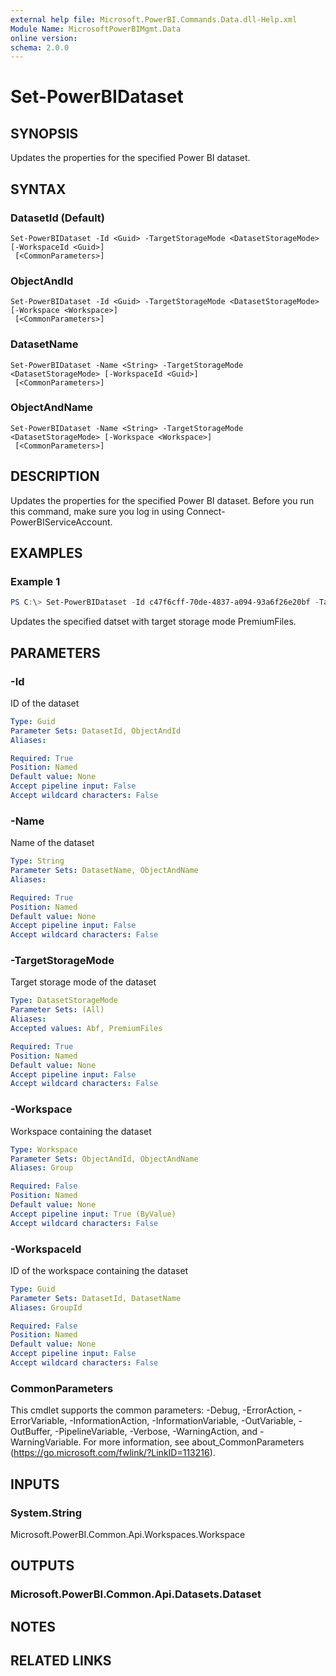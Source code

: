 ```yaml
---
external help file: Microsoft.PowerBI.Commands.Data.dll-Help.xml
Module Name: MicrosoftPowerBIMgmt.Data
online version:
schema: 2.0.0
---
```


# Set-PowerBIDataset

## SYNOPSIS
Updates the properties for the specified Power BI dataset.

## SYNTAX

### DatasetId (Default)
```
Set-PowerBIDataset -Id <Guid> -TargetStorageMode <DatasetStorageMode> [-WorkspaceId <Guid>]
 [<CommonParameters>]
```

### ObjectAndId
```
Set-PowerBIDataset -Id <Guid> -TargetStorageMode <DatasetStorageMode> [-Workspace <Workspace>]
 [<CommonParameters>]
```

### DatasetName
```
Set-PowerBIDataset -Name <String> -TargetStorageMode <DatasetStorageMode> [-WorkspaceId <Guid>]
 [<CommonParameters>]
```

### ObjectAndName
```
Set-PowerBIDataset -Name <String> -TargetStorageMode <DatasetStorageMode> [-Workspace <Workspace>]
 [<CommonParameters>]
```

## DESCRIPTION
Updates the properties for the specified Power BI dataset.
Before you run this command, make sure you log in using Connect-PowerBIServiceAccount.

## EXAMPLES

### Example 1
```powershell
PS C:\> Set-PowerBIDataset -Id c47f6cff-70de-4837-a094-93a6f26e20bf -TargetStorageMode PremiumFiles
```

Updates the specified datset with target storage mode PremiumFiles.

## PARAMETERS

### -Id
ID of the dataset

```yaml
Type: Guid
Parameter Sets: DatasetId, ObjectAndId
Aliases:

Required: True
Position: Named
Default value: None
Accept pipeline input: False
Accept wildcard characters: False
```

### -Name
Name of the dataset

```yaml
Type: String
Parameter Sets: DatasetName, ObjectAndName
Aliases:

Required: True
Position: Named
Default value: None
Accept pipeline input: False
Accept wildcard characters: False
```

### -TargetStorageMode
Target storage mode of the dataset

```yaml
Type: DatasetStorageMode
Parameter Sets: (All)
Aliases:
Accepted values: Abf, PremiumFiles

Required: True
Position: Named
Default value: None
Accept pipeline input: False
Accept wildcard characters: False
```

### -Workspace
Workspace containing the dataset

```yaml
Type: Workspace
Parameter Sets: ObjectAndId, ObjectAndName
Aliases: Group

Required: False
Position: Named
Default value: None
Accept pipeline input: True (ByValue)
Accept wildcard characters: False
```

### -WorkspaceId
ID of the workspace containing the dataset

```yaml
Type: Guid
Parameter Sets: DatasetId, DatasetName
Aliases: GroupId

Required: False
Position: Named
Default value: None
Accept pipeline input: False
Accept wildcard characters: False
```

### CommonParameters
This cmdlet supports the common parameters: -Debug, -ErrorAction, -ErrorVariable, -InformationAction, -InformationVariable, -OutVariable, -OutBuffer, -PipelineVariable, -Verbose, -WarningAction, and -WarningVariable. For more information, see about_CommonParameters (https://go.microsoft.com/fwlink/?LinkID=113216).

## INPUTS

### System.String
Microsoft.PowerBI.Common.Api.Workspaces.Workspace

## OUTPUTS

### Microsoft.PowerBI.Common.Api.Datasets.Dataset

## NOTES

## RELATED LINKS
